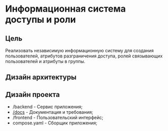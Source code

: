 # Информационная система доступы и роли

## Цель

Реализовать независимую информационную систему для создания пользователей, атрибутов разграничения доступа, ролей связывающих пользователей и атрибуты в группы.

## Дизайн архитектуры

## Дизайн проекта

- /backend - Сервис приложения;
- [/docs](./docs/README.md) - Документация и требования;
- /frontend - Пользовательский интерфейс;
- compose.yaml - Сборщик приложения;
